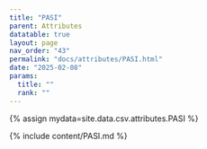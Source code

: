 ```yaml
---
title: "PASI"
parent: Attributes
datatable: true
layout: page
nav_order: "43"
permalink: "docs/attributes/PASI.html"
date: "2025-02-08"
params:
  title: ""
  rank: ""
---
```

{% assign mydata=site.data.csv.attributes.PASI %} 

{% include content/PASI.md %}
